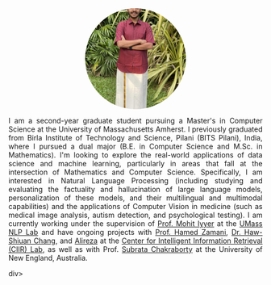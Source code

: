 
<!-- ![Picture](docs/assets/IMG_0450.JPG) -->
<img src="docs/assets/IMG_3164.jpg" style="border-radius: 50%; width: 200px; height: 200px; object-fit: cover; display: block; margin-left: auto; margin-right: auto;">



<div style="text-align: justify;">
  
I am a second-year graduate student pursuing a Master's in Computer Science at the University of Massachusetts Amherst. I previously graduated from Birla Institute of Technology and Science, Pilani (BITS Pilani), India, where I pursued a dual major (B.E. in Computer Science and M.Sc. in Mathematics). I'm looking to explore the real-world applications of data science and machine learning, particularly in areas that fall at the intersection of Mathematics and Computer Science. Specifically, I am interested in Natural Language Processing (including studying and evaluating the factuality and hallucination of large language models, personalization of these models, and their multilingual and multimodal capabilities) and the applications of Computer Vision in medicine (such as medical image analysis, autism detection, and psychological testing). I am currently working under the supervision of [Prof. Mohit Iyyer][mohit] at the [UMass NLP Lab][nlplab] and have ongoing projects with [Prof. Hamed Zamani][hamed], [Dr. Haw-Shiuan Chang][hsc], and [Alireza][alireza] at the [Center for Intelligent Information Retrieval (CIIR) Lab][CIIR], as well as with Prof. [Subrata Chakraborty][subrata] at the University of New England, Australia. 

[nlplab]: https://nlp.cs.umass.edu/
[mohit]: https://people.cs.umass.edu/~miyyer/
[hsc]: https://ken77921.github.io/ 
[hamed]: https://groups.cs.umass.edu/zamani/?_gl=1%2Ajpaw2l%2A_gcl_au%2AMTA4MjUyNTEyMS4xNzIzMDI2NTc0%2A_ga%2AMTc3MDAzNjE5Mi4xNjkxMTYwNDcy%2A_ga_21RLS0L7EB%2AMTcyNzIzMDIyMS4zMDMuMC4xNzI3MjMwMjIyLjAuMC4w
[CIIR]: https://ciir.cs.umass.edu/
[subrata]: https://www.une.edu.au/staff-profiles/science-and-technology/dr-subrata-chakraborty
[alireza]: https://alirezasalemi7.github.io/
  
</div>div>






